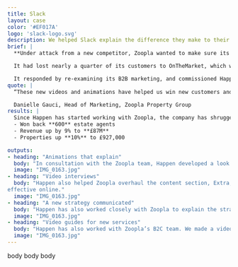 ```yaml
---
title: Slack
layout: case
color: '#EF017A'
logo: 'slack-logo.svg'
description: We helped Slack explain the difference they make to their customers
brief: |
  **Under attack from a new competitor, Zoopla wanted to make sure its existing and potential clients fully understood the benefits of its services.**

  It had lost nearly a quarter of its customers	to OnTheMarket, which was offering estate and letting agents preferential deals if they signed exclusively with it and only one other property portal. As the number two in the market - behind RightMove - Zoopla was hardest hit by this tactic.

  It responded by re-examining its B2B marketing, and commissioned Happen to develop and produce a series of video animation explainers, with the aim of convincing agents to stick with or switch to Zoopla.
quote: |
  “These new videos and animations have helped us win new customers and convince existing ones to use more of our services. We couldn’t be happier.”

  Danielle Gauci, Head of Marketing, Zoopla Property Group
results: |
  Since Happen has started working with Zoopla, the company has shrugged off OnTheMarket’s challenge, winning back approximately 600 estate agents as of November last year. Its last full-year results saw its revenue rising from property services by 9%, to £87m. Over the year to September last year it had 927,000 properties listed on its site - up almost 10% year on year - from more than 23,000 estate agents and other customers.
  - Won back **600** estate agents
  - Revenue up by 9% to **£87M**
  - Properties up **10%** to £927,000

outputs:
- heading: "Animations that explain"
  body: "In consultation with the Zoopla team, Happen developed a look (including a cast of characters) and format for the animations. These explained how Zoopla’s key digital products worked and showed their impact on customers’ businesses. We have now made explainers for almost all of Zoopla’s products: from its remarketing service AdReach, to Property File, its app for tenants, vendors and agents. Our animations are distributed via traditional digital channels and also used in presentations by Zoopla’s 100+ strong sales team."
  image: "IMG_0163.jpg"
- heading: "Video interviews"
  body: "Happen also helped Zoopla overhaul the content section, Extra, of its ZooplaPro portal for agents. We assisted with its redesign and drew up a content plan with its B2B marketing team. We also worked with them to develop and produce a series of short thought leadership video interviews with Zoopla senior staff. These provided actionable advice for agents about how to make their businesses more
effective online."
  image: "IMG_0163.jpg"
- heading: "A new strategy communicated"
  body: "Happen has also worked closely with Zoopla to explain the strategy behind its acquisition of the price comparison website uSwitch and the Property Software Group, which provides cloud and desktop services for estate agents. This has allowed it to offer more services and, by integrating their platforms, new ways for agents to serve their customers and make money. We have produced content explaining this ‘market, manage and maximise’ strategy aimed at its customers and investors."
  image: "IMG_0163.jpg"
- heading: "Video guides for new services"
  body: "Happen has also worked with Zoopla’s B2C team. We made a video about its Running Costs tool with TV property expert Phil Spencer, and have recently produced a series of video guides with him to promote Zoopla’s new Move service to homemovers. Move guides people through the moving process, helping them prioritise jobs, find vetted moving services and save time and money. The series features advice for buyers and sellers and formats created for Facebook and Instagram."
  image: "IMG_0163.jpg"
---
```


body body body